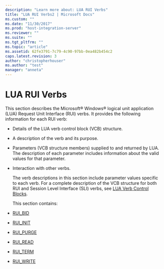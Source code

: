 ```yaml
---
description: "Learn more about: LUA RUI Verbs"
title: "LUA RUI Verbs2 | Microsoft Docs"
ms.custom: ""
ms.date: "11/30/2017"
ms.prod: "host-integration-server"
ms.reviewer: ""
ms.suite: ""
ms.tgt_pltfrm: ""
ms.topic: "article"
ms.assetid: 62fe3791-7c79-4c90-97bb-0ea482b454c2
caps.latest.revision: 3
author: "christopherhouser"
ms.author: "test"
manager: "anneta"
---
```

# LUA RUI Verbs
This section describes the Microsoft® Windows® logical unit application (LUA) Request Unit Interface (RUI) verbs. It provides the following information for each RUI verb:  

- Details of the LUA verb control block (VCB) structure.  

- A description of the verb and its purpose.  

- Parameters (VCB structure members) supplied to and returned by LUA. The description of each parameter includes information about the valid values for that parameter.  

- Interaction with other verbs.  

  The verb descriptions in this section include parameter values specific to each verb. For a complete description of the VCB structure for both RUI and Session Level Interface (SLI) verbs, see [LUA Verb Control Blocks](../core/lua-verb-control-blocks2.md).  

  This section contains:  

- [RUI_BID](../core/rui-bid1.md)  

- [RUI_INIT](../core/rui-init1.md)  

- [RUI_PURGE](../core/rui-purge2.md)  

- [RUI_READ](../core/rui-read2.md)  

- [RUI_TERM](../core/rui-term2.md)  

- [RUI_WRITE](../core/rui-write2.md)
